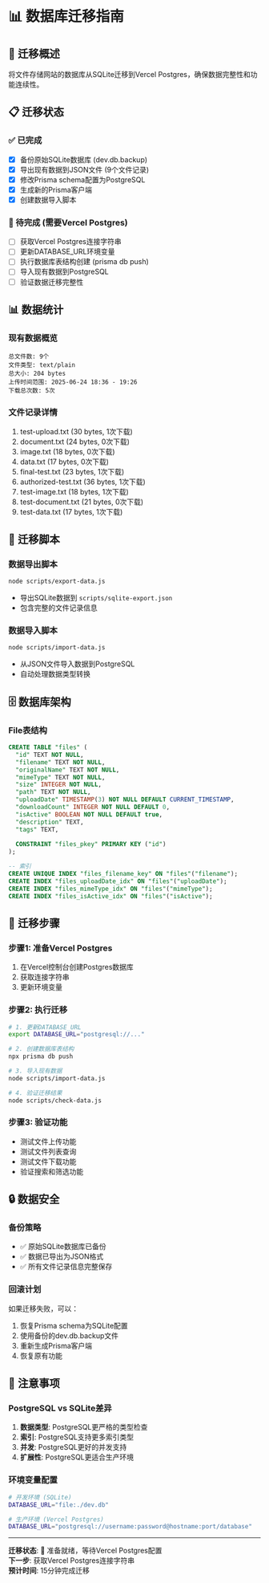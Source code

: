 # 📊 数据库迁移指南

## 🎯 迁移概述

将文件存储网站的数据库从SQLite迁移到Vercel Postgres，确保数据完整性和功能连续性。

## 📋 迁移状态

### ✅ 已完成
- [x] 备份原始SQLite数据库 (dev.db.backup)
- [x] 导出现有数据到JSON文件 (9个文件记录)
- [x] 修改Prisma schema配置为PostgreSQL
- [x] 生成新的Prisma客户端
- [x] 创建数据导入脚本

### 🔄 待完成 (需要Vercel Postgres)
- [ ] 获取Vercel Postgres连接字符串
- [ ] 更新DATABASE_URL环境变量
- [ ] 执行数据库表结构创建 (prisma db push)
- [ ] 导入现有数据到PostgreSQL
- [ ] 验证数据迁移完整性

## 📊 数据统计

### 现有数据概览
```
总文件数: 9个
文件类型: text/plain
总大小: 204 bytes
上传时间范围: 2025-06-24 18:36 - 19:26
下载总次数: 5次
```

### 文件记录详情
1. test-upload.txt (30 bytes, 1次下载)
2. document.txt (24 bytes, 0次下载)
3. image.txt (18 bytes, 0次下载)
4. data.txt (17 bytes, 0次下载)
5. final-test.txt (23 bytes, 1次下载)
6. authorized-test.txt (36 bytes, 1次下载)
7. test-image.txt (18 bytes, 1次下载)
8. test-document.txt (21 bytes, 0次下载)
9. test-data.txt (17 bytes, 1次下载)

## 🔧 迁移脚本

### 数据导出脚本
```bash
node scripts/export-data.js
```
- 导出SQLite数据到 `scripts/sqlite-export.json`
- 包含完整的文件记录信息

### 数据导入脚本
```bash
node scripts/import-data.js
```
- 从JSON文件导入数据到PostgreSQL
- 自动处理数据类型转换

## 🗄️ 数据库架构

### File表结构
```sql
CREATE TABLE "files" (
  "id" TEXT NOT NULL,
  "filename" TEXT NOT NULL,
  "originalName" TEXT NOT NULL,
  "mimeType" TEXT NOT NULL,
  "size" INTEGER NOT NULL,
  "path" TEXT NOT NULL,
  "uploadDate" TIMESTAMP(3) NOT NULL DEFAULT CURRENT_TIMESTAMP,
  "downloadCount" INTEGER NOT NULL DEFAULT 0,
  "isActive" BOOLEAN NOT NULL DEFAULT true,
  "description" TEXT,
  "tags" TEXT,
  
  CONSTRAINT "files_pkey" PRIMARY KEY ("id")
);

-- 索引
CREATE UNIQUE INDEX "files_filename_key" ON "files"("filename");
CREATE INDEX "files_uploadDate_idx" ON "files"("uploadDate");
CREATE INDEX "files_mimeType_idx" ON "files"("mimeType");
CREATE INDEX "files_isActive_idx" ON "files"("isActive");
```

## 🔄 迁移步骤

### 步骤1: 准备Vercel Postgres
1. 在Vercel控制台创建Postgres数据库
2. 获取连接字符串
3. 更新环境变量

### 步骤2: 执行迁移
```bash
# 1. 更新DATABASE_URL
export DATABASE_URL="postgresql://..."

# 2. 创建数据库表结构
npx prisma db push

# 3. 导入现有数据
node scripts/import-data.js

# 4. 验证迁移结果
node scripts/check-data.js
```

### 步骤3: 验证功能
- 测试文件上传功能
- 测试文件列表查询
- 测试文件下载功能
- 验证搜索和筛选功能

## 🔒 数据安全

### 备份策略
- ✅ 原始SQLite数据库已备份
- ✅ 数据已导出为JSON格式
- ✅ 所有文件记录信息完整保存

### 回滚计划
如果迁移失败，可以：
1. 恢复Prisma schema为SQLite配置
2. 使用备份的dev.db.backup文件
3. 重新生成Prisma客户端
4. 恢复原有功能

## 📝 注意事项

### PostgreSQL vs SQLite差异
1. **数据类型**: PostgreSQL更严格的类型检查
2. **索引**: PostgreSQL支持更多索引类型
3. **并发**: PostgreSQL更好的并发支持
4. **扩展性**: PostgreSQL更适合生产环境

### 环境变量配置
```bash
# 开发环境 (SQLite)
DATABASE_URL="file:./dev.db"

# 生产环境 (Vercel Postgres)
DATABASE_URL="postgresql://username:password@hostname:port/database"
```

---

**迁移状态**: 🔄 准备就绪，等待Vercel Postgres配置  
**下一步**: 获取Vercel Postgres连接字符串  
**预计时间**: 15分钟完成迁移